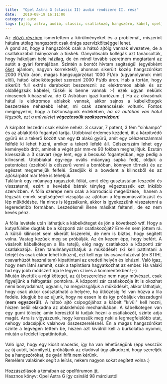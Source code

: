 ```yaml
---
title:  "Opel Astra G (classic II) audió rendszere II. rész"
date:   2010-08-19 16:11:00
category: auto
tags: [ajtó, astra, audió, classic, csatlakozó, hangszóró, kábel, opel]
---
```


<div style="text-align: justify;">Az <a href="/2010/08/opel-astra-g-classic-ii-gyari-audio.html">előző részben</a> ismertettem a körülményeket és a problémát, miszerint hátulra utólag hangszórót csak drága szervízköltséggel lehet.</div><div style="text-align: justify;">A gond az, hogy a hangszórók csak a hátsó ajtóig vannak elvezetve, de a csatlakozóból hiányoznak a tüskék. Gányolósabb kollégák azt tanácsolták, hogy hákoljam bele házilag, de én minél tovább szeretném megtartani az autót a gyári formájában. Szintén a bontót hívtam segítségül (egyébként <a href="http://opelbontottalkatresz.hu/">őket</a>&nbsp;ajánlom, nagyon korrektek!), ahonnan sikerült közép hangszórókat 2000 Ft/db áron, magas hangsugárzókat&nbsp;1000 Ft/db&nbsp;(ugyanolyanok mint elöl),&nbsp;hátsó kábelkötegeket szerezni 2000 Ft/db áron. Hab a tortán, hogy sikerült full extrás darabokat beszerezni: az elektromos ablak és az oldallégzsák kábelei, tüskéi is benne vannak :-) ezek ugyan nekünk nincsenek kihasználva, de G Astrában igazi kuriózum ;) Ha az olvasónak hátul is elektromos ablakok vannak, akkor sajnos a kábelkötegek beszerzése nehezebb lehet, mi csak szerencsések voltunk. Fontos megjegyezni, hogy a biztonságunk érdekében, <i>ha az autóban van hátul légzsák, ezt a műveletet <b>végeztessük szakszervízben</b>!</i></div><div style="text-align: justify;"><br />
</div><div style="text-align: justify;">A kárpitot leszedni csak elsőre nehéz. 3 csavar, 7 patent, 3 fém "sínkampó" és az ablaktörlő fogantyú tartja. Utóbbival érdemes kezdeni, itt a kárpitvédő gyűrű és a tekerő között van egy&nbsp;<span class="Apple-style-span" style="-webkit-border-horizontal-spacing: 2px; -webkit-border-vertical-spacing: 2px; font-family: sans-serif; font-size: 15px; line-height: 19px;"><b>Ω</b></span>&nbsp;alakú gyűrű, amit egy célszerszámmal felfelé ki lehet húzni, amikor a tekerő lefelé áll. Célszerszám lehet egy keményebb drót, aminek a végét pár mm-re 90 fokban meghajlítjuk. Ezután kivesszük a 3 csavart (egy lent, egy a becsukó fogantyúban, egy pedig a kilincsnél. Utóbbiakat egy-egy&nbsp;ovális&nbsp;műanyag sapka fedi), oldjuk a patentokat (ezekből is célszerű venni a bontóban, könnyen törnek) és az egészet megemeljük felfelé. Szedjük ki a bowdent a kilincsből és az ajtókárpitot már félre is tehetjük</div><div style="text-align: justify;">Találunk egy műanyag ragasztott fóliát, amit elég gusztustalan leszedni és visszatenni, ezért a kevésbé bátrak tényleg végeztessék ezt inkább szervízben. A fólia szerepe nem csak a korrodáció megelőzése, &nbsp;hanem a légzsák ennek segítségével vizsgálja az ajtóban a légnyomásváltozást és lép működésbe. Ha nincs is légzsákunk, akkor is igyekezzünk visszatenni a legeredetibb formában. Leszedésnél illene másikat feltenni, de ez nem kevés pénz.</div><div style="text-align: justify;"><br />
</div><div style="text-align: justify;">A fólia levétele után láthatjuk a kábelköteget és jön a következő wtf. Hogy a kutyafülébe dugták be a központi zár csatlakozóját? Erre én sem jöttem rá. A külső kilincset sem sikerült kiszerelni, de nem is biztos, hogy segített volna. Vastag kezűek meg se próbálják. Az én kezem épp, hogy befért. A vásárolt kábelkötegen a lila tetejű, elég nagy csatlakozó a központi zár csatlakozója. Ezen tanulmányozhatjuk a működését (ki kell pattintani a tetejét és csak ekkor lehet kihúzni), ezt kell egy kis csavarhúzóval (én STIHL csavarhúzót használtam) kipattintani az eredeti helyén és lehúzni. Való igaz, hogy nem látni semmit, csak a tapintásra hagyatkozhat az ember. Ha valaki tud egy jobb módszert írja le legyen szíves a kommentekben! ;-)</div><div style="text-align: justify;">Miután kivettük a régi köteget, az új beszerelése nem nagy művészet, csak figyeljünk a felfogatási pontokra. A központi zár csatlakozója itt is okozhat némi bonyodalmat, ugyanis, ha megvizsgáljuk a működését, akkor láthatjuk, hogy csak akkor csúsztatható a helyére, ha ütközésig fel van húzva a lila fedele. (dugjuk be az ujjunk, hogy ne essen le és így próbáljuk visszadugni (<b>nem egyszerű!</b>). A hátsó ajtó csipogójához a kábelt "kívül" kell hozni, hiszen belül elakadna az ablaklehúzó mechanikában. A kábelkötegen van egy gumi tölcsér, amin keresztül ki tudjuk hozni a csatlakozót, szinte adja magát. Arra is vigyázzunk, hogy keressük meg neki a legmegfelelőbb utat, nehogy odacsípjük valahova összeszerelésnél. Én a magas hangszórókat szinte a legvégén tettem be, hiszen azt kívülről kell a burkolatba nyomni, miután a fedelet lepattintottuk.</div><div style="text-align: justify;"><br />
</div><div style="text-align: justify;">Való igaz, hogy egy kicsit macerás, így ha&nbsp;van&nbsp;lehetőségünk (épp vesszük az új autót, bármilyet), próbáljunk az eladóval úgy alkudozni, hogy szereljék be a hangszórókat, de gyári hifit nem kérünk.</div><div style="text-align: justify;">Remélem valakinek segít a leírás, nekem nagyon sokat segített volna :)</div><div style="text-align: justify;"><br />
</div><div style="text-align: justify;">Hozzászólások a témában az opelfórumon <a href="http://www.opelforum.hu/index.php?showtopic=119">itt</a>.<br />
Hasznos könyv: Opel Astra G így csináld 98 márciustól</div>